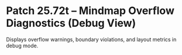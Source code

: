 # Patch 25.72t – Mindmap Overflow Diagnostics (Debug View)

Displays overflow warnings, boundary violations, and layout metrics in debug mode.
